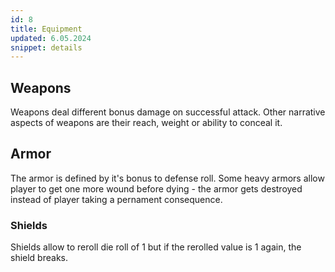 ```yaml
---
id: 8
title: Equipment
updated: 6.05.2024
snippet: details
---
```


## Weapons

Weapons deal different bonus damage on successful attack.
Other narrative aspects of weapons are their reach, weight or ability to conceal it.

## Armor

The armor is defined by it's bonus to defense roll.
Some heavy armors allow player to get one more wound before dying - the armor
gets destroyed instead of player taking a pernament consequence.

### Shields
Shields allow to reroll die roll of 1 but if the rerolled value is 1 again, the shield breaks.
